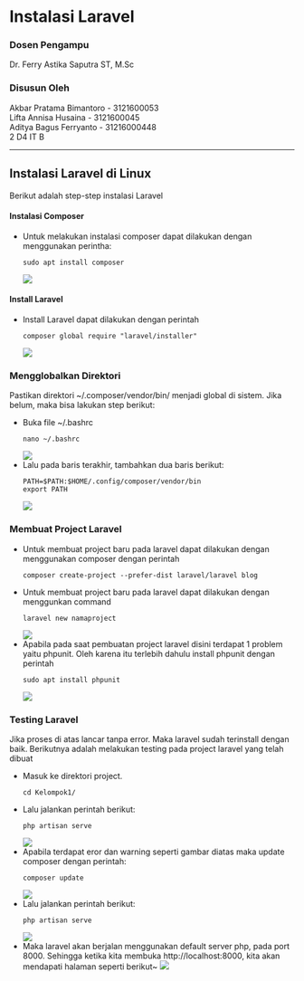 # Instalasi Laravel
### Dosen Pengampu
Dr. Ferry Astika Saputra ST, M.Sc
### Disusun Oleh
Akbar Pratama Bimantoro - 3121600053<br>
Lifta Annisa Husaina - 3121600045<br>
Aditya Bagus Ferryanto - 31216000448<br>
2 D4 IT B

---

## Instalasi Laravel di Linux
Berikut adalah step-step instalasi Laravel
#### Instalasi Composer
- Untuk melakukan instalasi composer dapat dilakukan dengan menggunakan perintha:
    ```
    sudo apt install composer
    ```
    <img src="./image/install composer.jpeg">
#### Install Laravel
- Install Laravel dapat dilakukan dengan perintah
    ```
    composer global require "laravel/installer"
    ```
    <img src="./image/install laravel.jpeg">
### Mengglobalkan Direktori
Pastikan direktori ~/.composer/vendor/bin/ menjadi global di sistem. Jika belum, maka bisa lakukan step berikut:
- Buka file ~/.bashrc
    ```
    nano ~/.bashrc
    ```
    <img src="./image/install laravel.jpeg">
- Lalu pada baris terakhir, tambahkan dua baris berikut:
    ```
    PATH=$PATH:$HOME/.config/composer/vendor/bin
    export PATH
    ```
    <img src="./images/mengglobalkan direktori.jpeg">
### Membuat Project Laravel
- Untuk membuat project baru pada laravel dapat dilakukan dengan menggunakan composer dengan perintah 
    ```
    composer create-project --prefer-dist laravel/laravel blog
    ```
- Untuk membuat project baru pada laravel dapat dilakukan dengan menggunkan command
    ```
    laravel new namaproject
    ```
    <img src="./image/create project.jpeg">
- Apabila pada saat pembuatan project laravel disini terdapat 1 problem yaitu phpunit. Oleh karena itu terlebih dahulu install phpunit dengan perintah
    ```
    sudo apt install phpunit
    ```
    <img src="./image/install phpunit.jpeg">
    
### Testing Laravel
Jika proses di atas lancar tanpa error. Maka laravel sudah terinstall dengan baik. Berikutnya adalah melakukan testing pada project laravel yang telah dibuat
- Masuk ke direktori project.
    ```
    cd Kelompok1/
    ```
- Lalu jalankan perintah berikut:
    ```
    php artisan serve
    ```
    <img src="./image/test laravel 1.jpeg">
- Apabila terdapat eror dan warning seperti gambar diatas maka update composer dengan perintah:
    ```
    composer update
    ```
    <img src="./image/update composer.jpeg">
- Lalu jalankan perintah berikut:
    ```
    php artisan serve
    ```
    <img src="./image/test laravel 2.jpeg">
- Maka laravel akan berjalan menggunakan default server php, pada port 8000. Sehingga ketika kita membuka http://localhost:8000, kita akan mendapati halaman seperti berikut~
  <img src="./image/test web.jpeg">

